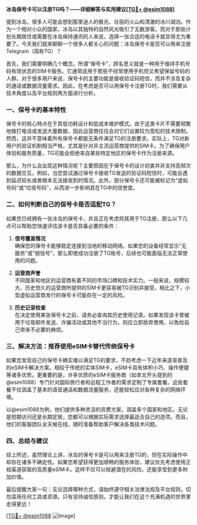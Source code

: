 **冰岛保号卡可以注册TG吗？——详细解答与实用建议[[TG💪+ @esim1088](https://t.me/s/esim1088)]**

提到冰岛，很多人可能会想到那里迷人的极光、壮丽的火山和清澈的冰川湖泊。作为一个相对小众的国家，冰岛以其独特的自然风光吸引了无数游客。而对于那些计划长期居住或需要在冰岛保持通讯的人来说，选择一张合适的电话卡就显得尤为重要了。今天我们就来聊聊一个很多人都关心的问题：冰岛保号卡是否可以用来注册Telegram（简称TG）？

首先，我们需要明确几个概念。所谓“保号卡”，顾名思义就是一种用于维持手机号码有效状态的SIM卡服务。它通常适用于那些不经常使用手机但又希望保留号码的人群。对于很多用户来说，保号卡的主要功能是接收验证码短信，而并不涉及复杂的通话或数据流量需求。因此，在考虑是否可以用保号卡注册TG时，我们需要从技术角度以及平台规则两方面进行分析。

### 一、保号卡的基本特性

保号卡的核心特点在于其低功耗设计和低成本维护模式。由于这类卡片不需要频繁地拨打电话或发送大量数据，因此运营商往往会对它们设置较为宽松的技术限制。然而，这并不意味着所有保号卡都能无条件满足TG的注册要求。实际上，TG对新用户的验证机制相当严格，尤其是针对非主流运营商提供的SIM卡。为了确保用户体验和服务质量，TG可能会拒绝来自某些特定地区的保号卡作为注册来源。

那么，为什么会出现这种情况呢？主要原因在于保号卡的设计初衷并非支持高频次的数据交互。例如，当您尝试通过保号卡接收TG发送的验证码短信时，可能会遇到延迟较长或者根本无法接收到的情况。此外，部分保号卡还可能被标记为“虚拟号码”或“垃圾号码”，从而进一步影响其在TG中的信誉度。

### 二、如何判断自己的保号卡是否适配TG？

如果您已经拥有一张冰岛的保号卡，并且正在考虑将其用于TG注册，那么以下几点可以帮助您快速评估该卡是否具备必要的条件：

1. **信号覆盖情况**  
   确保您的保号卡能够稳定连接到当地的移动网络。如果您的设备经常显示“无服务”或“弱信号”，那么即使成功注册了TG账号，后续也可能面临无法正常使用的问题。

2. **运营商声誉**  
 不同国家和地区的运营商有着不同的市场口碑和技术实力。一般来说，规模较大、历史悠久的运营商所提供的SIM卡更容易被TG识别并接受。相比之下，小型虚拟运营商发行的保号卡可能存在一定的风险。

3. **历史记录检查**  
 在决定使用某张保号卡之前，请务必查询其历史使用记录。如果发现该卡曾被用于垃圾邮件发送、诈骗活动或其他不当行为，则应立即放弃使用，以免给自己带来不必要的麻烦。

### 三、解决方法：推荐使用eSIM卡替代传统保号卡

如果您发现自己的保号卡确实难以满足TG的要求，不妨考虑一下近年来逐渐普及的eSIM卡解决方案。相较于传统的实体SIM卡，eSIM卡具有体积小巧、操作便捷等诸多优势。更重要的是，许多优质的eSIM卡服务商（如本文开头提到的@esim1088）专门针对国际旅行者和远程工作者的需求定制了专属套餐。这些套餐不仅涵盖了基本的语音通话和数据流量服务，还能轻松应对各种复杂的网络环境。

以@esim1088为例，他们提供多种灵活的资费方案，涵盖多个国家和地区。无论是短期访问还是长期定居，您都可以根据实际需求选择最适合自己的选项。而且，他们的客服团队全天候在线，随时准备帮助客户解决各类技术问题。

### 四、总结与建议

综上所述，虽然理论上讲，冰岛的保号卡是可以用来注册TG的，但在实际操作中却存在诸多不确定性。如果您希望获得更加顺畅的服务体验，建议优先考虑使用正规渠道获取的高质量eSIM卡。这样不仅可以规避潜在的风险，还能享受到更多附加价值。

最后提醒大家一句：无论选择哪种方式，请始终遵守相关法律法规及平台规则，切勿滥用任何工具或资源。只有坚持诚信原则，才能让我们在这个充满机遇的世界里走得更远！

[[TG💪+ @esim1088](https://t.me/s/esim1088) ![Image](https://i.postimg.cc/4NQfJmqS/Snipaste-2025-05-13-00-14-12.png)]